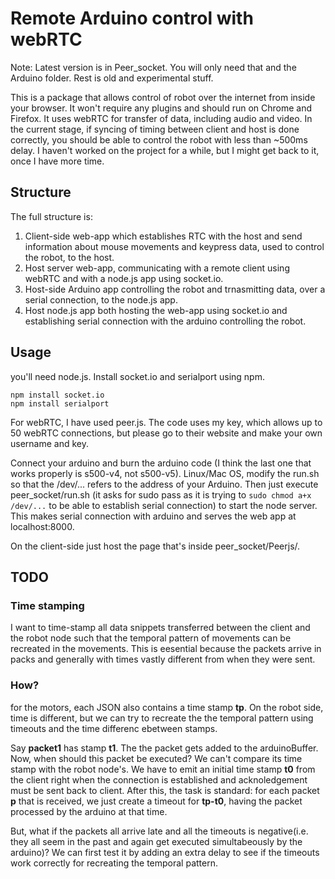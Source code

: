 # Remote Arduino control with webRTC
Note: Latest version is in Peer_socket. You will only need that and the Arduino folder. Rest is old and experimental stuff.


This is a package that allows control of robot over the internet from inside your browser. It won't require any plugins and should run on Chrome and Firefox. It uses webRTC for transfer of data, including audio and video.
In the current stage, if syncing of timing between client and host is done correctly, you should be able to control the robot with less than ~500ms delay.
I haven't worked on the project for a while, but I might get back to it, once I have more time.

## Structure
The full structure is:
1. Client-side web-app  which establishes RTC with the host and send information about mouse movements and keypress data, used to control the robot, to the host.
1. Host server web-app, communicating with a remote client using webRTC and with a node.js app using socket.io.
1. Host-side Arduino app controlling the robot and trnasmitting data, over a serial connection, to the node.js app.
1. Host node.js app both hosting the web-app using socket.io and establishing serial connection with the arduino controlling the robot.

## Usage

you'll need node.js. Install socket.io and serialport using npm.
```
npm install socket.io
npm install serialport
```
For webRTC, I have used peer.js. The code uses my key, which allows up to 50 webRTC connections, but please go to their website and make your own username and key.

Connect your arduino and burn the arduino code (I think the last one that works properly is s500-v4, not s500-v5).
Linux/Mac OS, modify the run.sh so that the /dev/... refers to the address of your Arduino.
Then just execute peer_socket/run.sh (it asks for sudo pass as it is trying to `sudo chmod a+x /dev/...`  to be able to establish serial connection) to start the node server. This makes serial connection with arduino and serves the web app at localhost:8000.

On the client-side just host the page that's inside peer_socket/Peerjs/.


## TODO
### Time stamping
I want to time-stamp all data snippets transferred between the client and the robot node such that the temporal pattern of movements can be recreated in the movements. This is eesential because the packets arrive in packs and generally with times vastly different from when they were sent.

### How?
for the motors, each JSON also contains a time stamp __tp__. On the robot side, time is different, but we can try to recreate the the temporal pattern using timeouts and the time differenc ebetween stamps.

Say __packet1__ has stamp __t1__. The the packet gets added to the arduinoBuffer. Now, when should this packet be executed? We can't compare its time stamp with the robot node's. We have to emit an initial time stamp __t0__ from the client right when the connection is established and acknoledgement must be sent back to client. After this, the task is standard: for each packet __p__ that is received, we just create a timeout for __tp-t0__, having the packet processed by the arduino at that time.

But, what if the packets all arrive late and all the timeouts is negative(i.e. they all seem in the past and again get executed simultabeously by the arduino)? We can first test it by adding an extra delay to see if the timeouts work correctly for recreating the temporal pattern.


